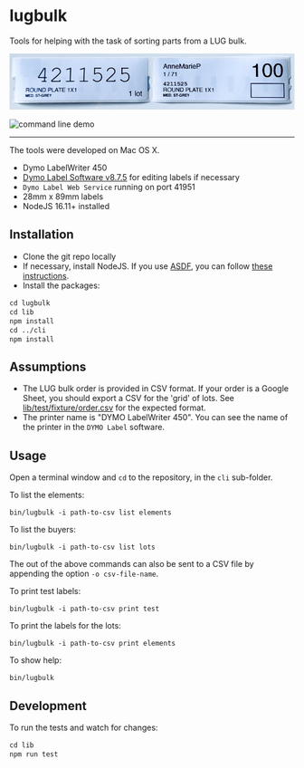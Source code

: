 lugbulk
======

Tools for helping with the task of sorting parts from a LUG bulk.

![label example](/doc/example.jpg)

![command line demo](/doc/command-line-demo.gif)

-----

The tools were developed on Mac OS X.

- Dymo LabelWriter 450
- [Dymo Label Software v8.7.5](https://download.dymo.com/dymo/Software/Mac/DLS8Setup.8.7.5.dmg) for editing labels if necessary
- `Dymo Label Web Service` running on port 41951
- 28mm x 89mm labels
- NodeJS 16.11+ installed


Installation
-----

- Clone the git repo locally
- If necessary, install NodeJS. If you use [ASDF](https://github.com/asdf-vm/asdf), you can follow [these instructions](https://github.com/asdf-vm/asdf-nodejs).
- Install the packages:

```
cd lugbulk
cd lib
npm install
cd ../cli
npm install
```

Assumptions
-----

- The LUG bulk order is provided in CSV format. If your order is a Google Sheet, you should export a CSV for the 'grid' of lots. See [lib/test/fixture/order.csv](/lib/test/fixtures/order.csv) for the expected format.
- The printer name is "DYMO LabelWriter 450". You can see the name of the printer in the `DYMO Label` software.

Usage
----

Open a terminal window and `cd` to the repository, in the `cli` sub-folder.

To list the elements:

    bin/lugbulk -i path-to-csv list elements

To list the buyers:

    bin/lugbulk -i path-to-csv list lots

The out of the above commands can also be sent to a CSV file by appending the option `-o csv-file-name`.

To print test labels:

    bin/lugbulk -i path-to-csv print test

To print the labels for the lots:

    bin/lugbulk -i path-to-csv print elements

To show help:

    bin/lugbulk

Development
---

To run the tests and watch for changes:

    cd lib
    npm run test
